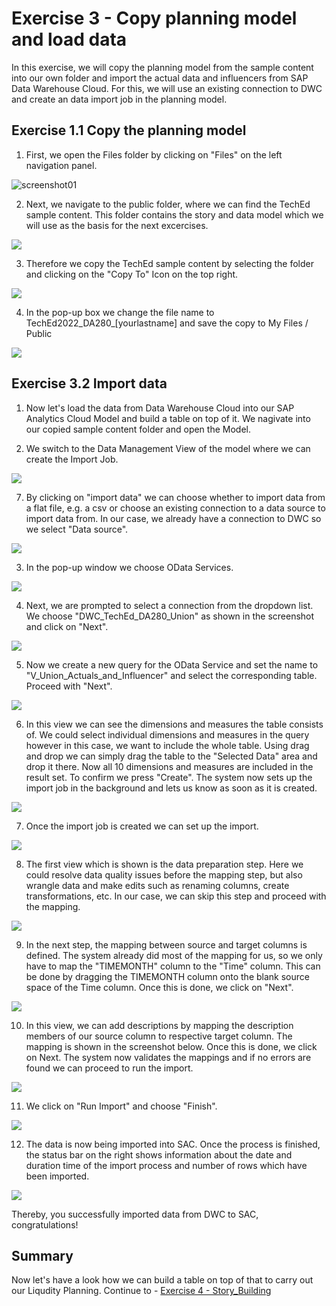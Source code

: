 # Exercise 3 - Copy planning model and load data
In this exercise, we will copy the planning model from the sample content into our own folder and import the actual data and influencers from SAP Data Warehouse Cloud.
For this, we will use an existing connection to DWC and create an data import job in the planning model.

## Exercise 1.1 Copy the planning model

1. First, we open the Files folder by clicking on "Files" on the left navigation panel.

![screenshot01](https://user-images.githubusercontent.com/112691476/196177480-bf012fcc-6033-414d-a58b-ad321af88a2e.png)

2. Next, we navigate to the public folder, where we can find the TechEd sample content.
This folder contains the story and data model which we will use as the basis for the next excercises.

![](/exercises/3_Copy_Model_and_Import_Data/images/screenshot02.png)


3. Therefore we copy the TechEd sample content by selecting the folder and clicking on the "Copy To" Icon on the top right.

![](/exercises/3_Copy_Model_and_Import_Data/images/screenshot03.png)
 
4. In the pop-up box we change the file name to TechEd2022_DA280_[yourlastname] and save the copy to My Files / Public

![](/exercises/3_Copy_Model_and_Import_Data/images/screenshot04.png)

## Exercise 3.2 Import data

1. Now let's load the data from Data Warehouse Cloud into our SAP Analytics Cloud Model and build a table on top of it. We nagivate into our copied sample content folder and open the Model.

2. We switch to the Data Management View of the model where we can create the Import Job.

![](/exercises/3_Copy_Model_and_Import_Data/images/screenshot06.png)

7. By clicking on "import data" we can choose whether to import data from a flat file, e.g. a csv or choose an existing connection to a data source to import data from. In our case, we already have a connection to DWC so we select "Data source".

![](/exercises/3_Copy_Model_and_Import_Data/images/screenshot07.png)


3. In the pop-up window we choose OData Services.

![](/exercises/3_Copy_Model_and_Import_Data/images/screenshot08.png)

4. Next, we are prompted to select a connection from the dropdown list. We choose "DWC_TechEd_DA280_Union" as shown in the screenshot and click on "Next".

![](/exercises/3_Copy_Model_and_Import_Data/images/screenshot09.png)

5. Now we create a new query for the OData Service and set the name to "V_Union_Actuals_and_Influencer" and select the corresponding table. Proceed with "Next".

![](/exercises/3_Copy_Model_and_Import_Data/images/screenshot10.png)


6. In this view we can see the dimensions and measures the table consists of. We could select individual dimensions and measures in the query however in this case, we want to include the whole table. Using drag and drop we can simply drag the table to the "Selected Data" area and drop it there. Now all 10 dimensions and measures are included in the result set. To confirm we press "Create". The system now sets up the import job in the background and lets us know as soon as it is created.

![](/exercises/3_Copy_Model_and_Import_Data/images/screenshot11.png)


7. Once the import job is created we can set up the import.


![](/exercises/3_Copy_Model_and_Import_Data/images/screenshot12.png)

8. The first view which is shown is the data preparation step. Here we could resolve data quality issues before the mapping step, but also wrangle data and make edits such as renaming columns, create transformations, etc. In our case, we can skip this step and proceed with the mapping.

![](/exercises/3_Copy_Model_and_Import_Data/images/screenshot13.png)

9. In the next step, the mapping between source and target columns is defined. The system already did most of the mapping for us, so we only have to map the "TIMEMONTH" column to the "Time" column. This can be done by dragging the TIMEMONTH column onto the blank source space of the Time column. Once this is done, we click on "Next".

![](/exercises/3_Copy_Model_and_Import_Data/images/screenshot14.png)

10. In this view, we can add descriptions by mapping the description members of our source column to respective target column. The mapping is shown in the screenshot below. Once this is done, we click on Next. The system now validates the mappings and if no errors are found we can proceed to run the import.

![](/exercises/3_Copy_Model_and_Import_Data/images/screenshot15.png)

11. We click on "Run Import" and choose "Finish". 

![](/exercises/3_Copy_Model_and_Import_Data/images/screenshot16.png)

12. The data is now being imported into SAC. Once the process is finished, the status bar on the right shows information about the date and duration time of the import process and number of rows which have been imported. 

![](/exercises/3_Copy_Model_and_Import_Data/images/screenshot17.png)

Thereby, you successfully imported data from DWC to SAC, congratulations!


## Summary

Now let's have a look how we can build a table on top of that to carry out our Liqudity Planning.
Continue to - [Exercise 4 - Story_Building](../4_Story_Building/Readme.md)

